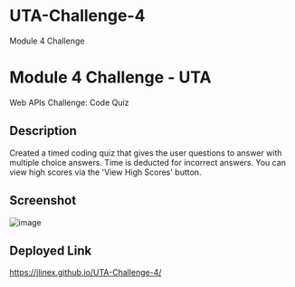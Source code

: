 # UTA-Challenge-4
Module 4 Challenge

# Module 4 Challenge - UTA
Web APIs Challenge: Code Quiz

## Description
Created a timed coding quiz that gives the user questions to answer with multiple choice answers. Time is deducted for incorrect answers.  You can view high scores via the 'View High Scores' button.

## Screenshot

![image](https://github.com/jlinex/UTA-Challenge-4/assets/144945414/e9d98870-fdbb-457b-9405-3344c8c4adb1)


## Deployed Link
https://jlinex.github.io/UTA-Challenge-4/
